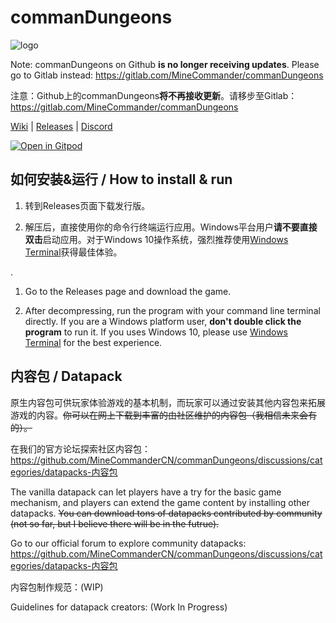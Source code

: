# commanDungeons

![logo](https://i.loli.net/2021/05/01/BpW4gr9QOU8Hntz.png)

Note: commanDungeons on Github **is no longer receiving updates**. Please go to Gitlab instead: <https://gitlab.com/MineCommander/commanDungeons>

注意：Github上的commanDungeons**将不再接收更新**。请移步至Gitlab： <https://gitlab.com/MineCommander/commanDungeons>

[Wiki](https://github.com/MineCommanderCN/commanDungeons/wiki) | [Releases](https://github.com/MineCommanderCN/commanDungeons/releases/latest) | [Discord](https://discord.gg/WyVFGbyjsB)

[![Open in Gitpod](https://gitpod.io/button/open-in-gitpod.svg)](https://gitpod.io/#https://github.com/MineCommanderCN/commanDungeons/tree/dev)

## 如何安装&运行 / How to install & run

1. 转到Releases页面下载发行版。

2. 解压后，直接使用你的命令行终端运行应用。Windows平台用户**请不要直接双击**启动应用。对于Windows 10操作系统，强烈推荐使用[Windows Terminal](https://github.com/microsoft/terminal)获得最佳体验。

.

1. Go to the Releases page and download the game.

2. After decompressing, run the program with your command line terminal directly. If you are a Windows platform user, **don't double click the program** to run it. If you uses Windows 10, please use [Windows Terminal](https://github.com/microsoft/terminal) for the best experience.

## 内容包 / Datapack

原生内容包可供玩家体验游戏的基本机制，而玩家可以通过安装其他内容包来拓展游戏的内容。~~你可以在网上下载到丰富的由社区维护的内容包（我相信未来会有的）。~~

在我们的官方论坛探索社区内容包：<https://github.com/MineCommanderCN/commanDungeons/discussions/categories/datapacks-内容包>

The vanilla datapack can let players have a try for the basic game mechanism, and players can extend the game content by installing other datapacks. ~~You can download tons of datapacks contributed by community (not so far, but I believe there will be in the futrue).~~

Go to our official forum to explore community datapacks: <https://github.com/MineCommanderCN/commanDungeons/discussions/categories/datapacks-内容包>

内容包制作规范：(WIP)

Guidelines for datapack creators: (Work In Progress)
